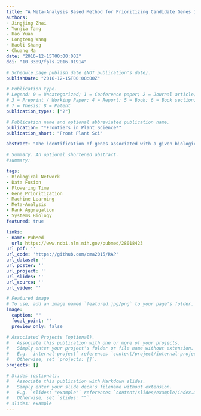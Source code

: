 ```yaml
---
title: "A Meta-Analysis Based Method for Prioritizing Candidate Genes Involved in a Pre-specific Function"
authors:
- Jingjing Zhai
- Yunjia Tang
- Hao Yuan
- Longteng Wang
- Haoli Shang
- Chuang Ma
date: "2016-12-15T00:00:00Z"
doi: "10.3389/fpls.2016.01914"

# Schedule page publish date (NOT publication's date).
publishDate: "2016-12-15T00:00:00Z"

# Publication type.
# Legend: 0 = Uncategorized; 1 = Conference paper; 2 = Journal article;
# 3 = Preprint / Working Paper; 4 = Report; 5 = Book; 6 = Book section;
# 7 = Thesis; 8 = Patent
publication_types: ["2"]

# Publication name and optional abbreviated publication name.
publication: "*Frontiers in Plant Science*"
publication_short: "Front Plant Sci"

abstract: "The identification of genes associated with a given biological function in plants remains a challenge, although network-based gene prioritization algorithms have been developed for Arabidopsis thaliana and many non-model plant species. Nevertheless, these network-based gene prioritization algorithms have encountered several problems; one in particular is that of unsatisfactory prediction accuracy due to limited network coverage, varying link quality, and/or uncertain network connectivity. Thus, a model that integrates complementary biological data may be expected to increase the prediction accuracy of gene prioritization. Toward this goal, we developed a novel gene prioritization method named RafSee, to rank candidate genes using a random forest algorithm that integrates sequence, evolutionary, and epigenetic features of plants. Subsequently, we proposed an integrative approach named RAP (Rank Aggregation-based data fusion for gene Prioritization), in which an order statistics-based meta-analysis was used to aggregate the rank of the network-based gene prioritization method and RafSee, for accurately prioritizing candidate genes involved in a pre-specific biological function. Finally, we showcased the utility of RAP by prioritizing 380 flowering-time genes in Arabidopsis. The \"leave-one-out\" cross-validation experiment showed that RafSee could work as a complement to a current state-of-art network-based gene prioritization system (AraNet v2). Moreover, RAP ranked 53.68% (204/380) flowering-time genes higher than AraNet v2, resulting in an 39.46% improvement in term of the first quartile rank. Further evaluations also showed that RAP was effective in prioritizing genes-related to different abiotic stresses. To enhance the usability of RAP for Arabidopsis and non-model plant species, an R package implementing the method is freely available at http://bioinfo.nwafu.edu.cn/software."

# Summary. An optional shortened abstract.
#summary: 

tags:
- Biological Network
- Data Fusion
- Flowering Time
- Gene Prioritization
- Machine Learning
- Meta-Analysis
- Rank Aggregation
- Systems Biology
featured: true

links:
- name: PubMed
  url: https://www.ncbi.nlm.nih.gov/pubmed/28018423
url_pdf: ''
url_code: 'https://github.com/cma2015/RAP'
url_dataset: ''
url_poster: ''
url_project: ''
url_slides: ''
url_source: ''
url_video: ''

# Featured image
# To use, add an image named `featured.jpg/png` to your page's folder. 
image:
  caption: ""
  focal_point: ""
  preview_only: false

# Associated Projects (optional).
#   Associate this publication with one or more of your projects.
#   Simply enter your project's folder or file name without extension.
#   E.g. `internal-project` references `content/project/internal-project/index.md`.
#   Otherwise, set `projects: []`.
projects: []

# Slides (optional).
#   Associate this publication with Markdown slides.
#   Simply enter your slide deck's filename without extension.
#   E.g. `slides: "example"` references `content/slides/example/index.md`.
#   Otherwise, set `slides: ""`.
# slides: example
---
```


